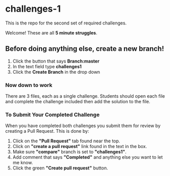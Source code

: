 # challenges-1
This is the repo for the second set of required challenges.

Welcome! These are all **5 minute struggles**. 

## Before doing anything else, **create a new branch!** 
1. Click the button that says **Branch:master**
2. In the text field type **challenges1**
3. Click the **Create Branch** in the drop down


### Now down to work
There are 3 files, each as a single challenge.
Students should open each file and complete the challenge included then add the solution to the file.

### To Submit Your Completed Challenge
When you have completed both challenges you submit them for review by creating a Pull Request. This is done by: 

1. Click on the **"Pull Request"** tab found near the top.
2. Click on **"create a pull request"** link found in the text in the box.
3. Make sure **"compare"** branch is set to **"challenges1"**.
4. Add comment that says **"Completed"** and anything else you want to let me know.
5. Click the green **"Create pull request"** button.

